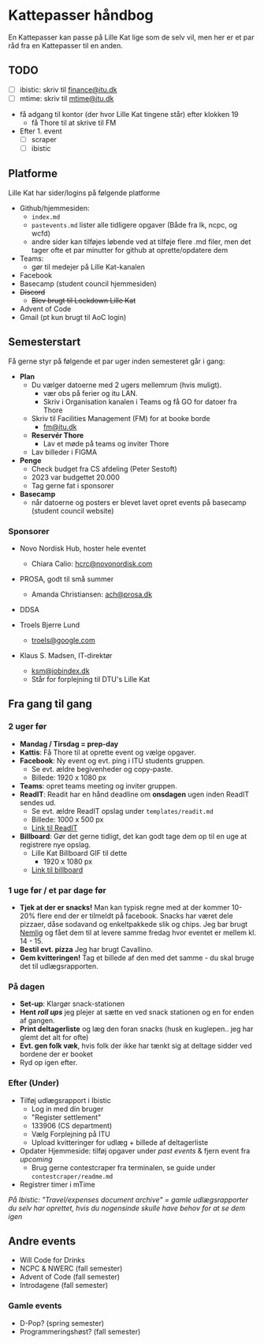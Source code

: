 # Kattepasser håndbog

En Kattepasser kan passe på Lille Kat lige som de selv vil, men her er et par råd fra en Kattepasser til en anden.

## TODO

- [ ] ibistic: skriv til finance@itu.dk
- [ ] mtime: skriv til mtime@itu.dk
- få adgang til kontor (der hvor Lille Kat tingene står) efter klokken 19
  - få Thore til at skrive til FM 
- Efter 1. event
  - [ ] scraper
  - [ ] ibistic

## Platforme

Lille Kat har sider/logins på følgende platforme

- Github/hjemmesiden:
  - `index.md`
  - `pastevents.md` lister alle tidligere opgaver (Både fra lk, ncpc, og wcfd)
  - andre sider kan tilføjes løbende ved at tilføje flere .md filer, men det tager ofte et par minutter for github at oprette/opdatere dem
- Teams:
  - gør til medejer på Lille Kat-kanalen   
- Facebook
- Basecamp (student council hjemmesiden)
- ~~Discord~~
  - ~~Blev brugt til Lockdown Lille Kat~~
- Advent of Code
- Gmail (pt kun brugt til AoC login)

## Semesterstart

Få gerne styr på følgende et par uger inden semesteret går i gang:

- **Plan**
  - Du vælger datoerne med 2 ugers mellemrum (hvis muligt).
    - vær obs på ferier og itu LAN.
    - Skriv i Organisation kanalen i Teams og få GO for datoer fra Thore
  - Skriv til Facilities Management (FM) for at booke borde
    - fm@itu.dk
  - **Reservér Thore** 
    - Lav et møde på teams og inviter Thore
  - Lav billeder i FIGMA
- **Penge**
  - Check budget fra CS afdeling (Peter Sestoft)
  - 2023 var budgettet 20.000
  - Tag gerne fat i sponsorer
- **Basecamp**
  - når datoerne og posters er blevet lavet opret events på basecamp (student council website) 

### Sponsorer

- Novo Nordisk Hub, hoster hele eventet
  - Chiara Calio: hcrc@novonordisk.com

- PROSA, godt til små summer
  - Amanda Christiansen: ach@prosa.dk
- DDSA
- Troels Bjerre Lund
  - troels@google.com
- Klaus S. Madsen, IT-direktør
  - ksm@jobindex.dk
  - Står for forplejning til DTU's Lille Kat

## Fra gang til gang

### 2 uger før

- **Mandag / Tirsdag = prep-day**
- **Kattis**: Få Thore til at oprette event og vælge opgaver.
- **Facebook**: Ny event og evt. ping i ITU students gruppen.
  - Se evt. ældre begivenheder og copy-paste.
  - Billede: 1920 x 1080 px
- **Teams**: opret teams meeting og inviter gruppen.
- **ReadIT**: Readit har en hånd deadline om **onsdagen** ugen inden ReadIT sendes ud.
  - Se evt. ældre ReadIT opslag under `templates/readit.md`
  - Billede: 1000 x 500 px
  - [Link til ReadIT](https://itustudent.itu.dk/campus-life/got-something-to-say/readit)
- **Billboard**: Gør det gerne tidligt, det kan godt tage dem op til en uge at registrere nye opslag.
  - Lille Kat Billboard GIF til dette
    - 1920 x 1080 px
  - [Link til billboard](https://itustudent.itu.dk/Campus-Life/Got-Something-to-Say/Submit-to-ITU-Billboard)

### 1 uge før / et par dage før

- **Tjek at der er snacks!** Man kan typisk regne med at der kommer 10-20% flere end der er tilmeldt på facebook. Snacks har været dele pizzaer, dåse sodavand og enkeltpakkede slik og chips. Jeg bar brugt [Nemlig](https://nemlig.com) og fået dem til at levere samme fredag hvor eventet er mellem kl. 14 - 15.
- **Bestil evt. pizza** Jeg har brugt Cavallino.
- **Gem kvitteringen!** Tag et billede af den med det samme - du skal bruge det til udlægsrapporten.

### På dagen

- **Set-up**: Klargør snack-stationen
- **Hent *roll ups*** jeg plejer at sætte en ved snack stationen og en for enden af gangen.
- **Print deltagerliste** og læg den foran snacks (husk en kuglepen.. jeg har glemt det alt for ofte)
- **Evt. gen folk væk**, hvis folk der ikke har tænkt sig at deltage sidder ved bordene der er booket
- Ryd op igen efter.

### Efter (Under)

- Tilføj udlægsrapport i Ibistic
  - Log in med din bruger
  - "Register settlement"
  - 133906 (CS department)
  - Vælg Forplejning på ITU
  - Upload kvitteringer for udlæg + billede af deltagerliste
- Opdater Hjemmeside: tilføj opgaver under *past events* & fjern event fra *upcoming*
  - Brug gerne contestcraper fra terminalen, se guide under `contestcraper/readme.md`
- Registrer timer i mTime

*På Ibistic: "Travel/expenses document archive" = gamle udlægsrapporter du selv har oprettet, hvis du nogensinde skulle have behov for at se dem igen*

## Andre events

- Will Code for Drinks
- NCPC & NWERC (fall semester)
- Advent of Code (fall semester)
- Introdagene (fall semester)

### Gamle events

- D-Pop? (spring semester)
- Programmeringshøst? (fall semester)